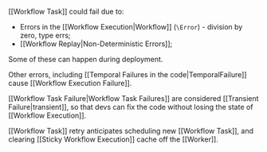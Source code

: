 [[Workflow Task]] could fail due to:
- Errors in the [[Workflow Execution|Workflow]] (`\Error`) - division by zero, type errs;
- [[Workflow Replay|Non-Deterministic Errors]];

Some of these can happen during deployment.

Other errors, including [[Temporal Failures in the code|TemporalFailure]] cause [[Workflow Execution Failure]].

[[Workflow Task Failure|Workflow Task Failures]] are considered [[Transient Failure|transient]], so that devs can fix the code without losing the state of [[Workflow Execution]].

[[Workflow Task]] retry anticipates scheduling new [[Workflow Task]], and clearing [[Sticky Workflow Execution]] cache off the [[Worker]].

